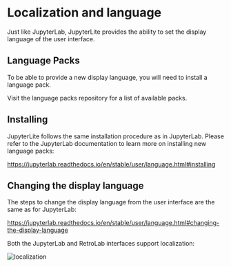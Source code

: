 # Localization and language

Just like JupyterLab, JupyterLite provides the ability to set the display language of
the user interface.

## Language Packs

To be able to provide a new display language, you will need to install a language pack.

Visit the language packs repository for a list of available packs.

## Installing

JupyterLite follows the same installation procedure as in JupyterLab. Please refer to
the JupyterLab documentation to learn more on installing new language packs:

https://jupyterlab.readthedocs.io/en/stable/user/language.html#installing

## Changing the display language

The steps to change the display language from the user interface are the same as for
JupyterLab:

https://jupyterlab.readthedocs.io/en/stable/user/language.html#changing-the-display-language

Both the JupyterLab and RetroLab interfaces support localization:

![localization](https://user-images.githubusercontent.com/591645/134638710-e99b9710-af61-43e0-856b-cb383b8e8181.gif)

